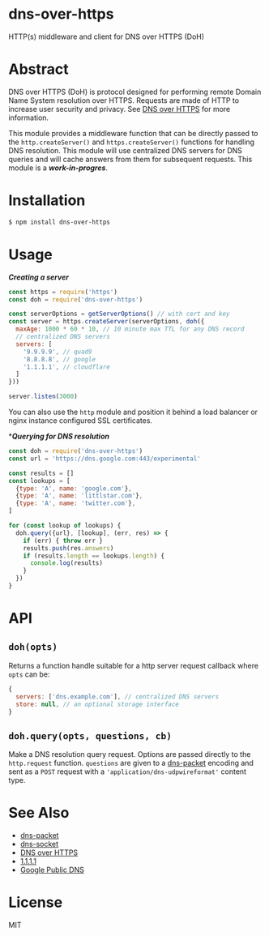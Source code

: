 dns-over-https
==============

HTTP(s) middleware and client for DNS over HTTPS (DoH)

# Abstract

DNS over HTTPS (DoH) is protocol designed for performing remote Domain
Name System resolution over HTTPS. Requests are made of HTTP to increase
user security and privacy. See [DNS over
HTTPS](https://en.wikipedia.org/wiki/DNS_over_HTTPS) for more
information.

This module provides a middleware function that can be directly passed
to the `http.createServer()` and `https.createServer()` functions for
handling DNS resolution. This module will use centralized DNS servers
for DNS queries and will cache answers from them for subsequent
requests. This module is a ***work-in-progres***.

# Installation

```sh
$ npm install dns-over-https
```

# Usage

***Creating a server***

```js
const https = require('https')
const doh = require('dns-over-https')

const serverOptions = getServerOptions() // with cert and key
const server = https.createServer(serverOptions, doh({
  maxAge: 1000 * 60 * 10, // 10 minute max TTL for any DNS record
  // centralized DNS servers
  servers: [
    '9.9.9.9', // quad9
    '8.8.8.8', // google
    '1.1.1.1', // cloudflare
  ]
}))

server.listen(3000)
```

You can also use the `http` module and position it behind a load
balancer or nginx instance configured SSL certificates.


****Querying for DNS resolution***


```js
const doh = require('dns-over-https')
const url = 'https://dns.google.com:443/experimental'

const results = []
const lookups = [
  {type: 'A', name: 'google.com'},
  {type: 'A', name: 'littlstar.com'},
  {type: 'A', name: 'twitter.com'},
]

for (const lookup of lookups) {
  doh.query({url}, [lookup], (err, res) => {
    if (err) { throw err }
    results.push(res.answers)
    if (results.length == lookups.length) {
      console.log(results)
    }
  })
}
```

# API

## `doh(opts)`

Returns a function handle suitable for a http server request callback
where `opts` can be:

```js
{
  servers: ['dns.example.com'], // centralized DNS servers
  store: null, // an optional storage interface
}
```

## `doh.query(opts, questions, cb)`

Make a DNS resolution query request. Options are passed directly to the
`http.request` function. `questions` are given to a
[dns-packet](https://github.com/mafintosh/dns-packet) encoding and sent
as a `POST` request with a `'application/dns-udpwireformat'` content
type.

# See Also

* [dns-packet](https://github.com/mafintosh/dns-packet)
* [dns-socket](https://github.com/mafintosh/dns-socket)
* [DNS over HTTPS](https://en.wikipedia.org/wiki/DNS_over_HTTPS)
* [1.1.1.1](https://developers.cloudflare.com/1.1.1.1/dns-over-https/)
* [Google Public DNS](https://dns.google.com/)

# License

MIT
